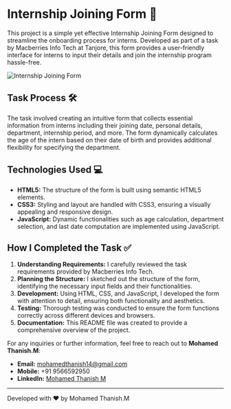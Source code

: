 # Internship Joining Form 📝

This project is a simple yet effective Internship Joining Form designed to streamline the onboarding process for interns. Developed as part of a task by Macberries Info Tech at Tanjore, this form provides a user-friendly interface for interns to input their details and join the internship program hassle-free.

![Internship Joining Form](screenshot.png)

## Task Process 🛠️

The task involved creating an intuitive form that collects essential information from interns including their joining date, personal details, department, internship period, and more. The form dynamically calculates the age of the intern based on their date of birth and provides additional flexibility for specifying the department.

## Technologies Used 💻

- **HTML5:** The structure of the form is built using semantic HTML5 elements.
- **CSS3:** Styling and layout are handled with CSS3, ensuring a visually appealing and responsive design.
- **JavaScript:** Dynamic functionalities such as age calculation, department selection, and last date computation are implemented using JavaScript.

## How I Completed the Task ✅

1. **Understanding Requirements:** I carefully reviewed the task requirements provided by Macberries Info Tech.
2. **Planning the Structure:** I sketched out the structure of the form, identifying the necessary input fields and their functionalities.
3. **Development:** Using HTML, CSS, and JavaScript, I developed the form with attention to detail, ensuring both functionality and aesthetics.
4. **Testing:** Thorough testing was conducted to ensure the form functions correctly across different devices and browsers.
5. **Documentation:** This README file was created to provide a comprehensive overview of the project.

For any inquiries or further information, feel free to reach out to **Mohamed Thanish.M**:

- **Email:** mohamedthanish14@gmail.com
- **Mobile:** +91 9566592950
- **LinkedIn:** [Mohamed Thanish M](https://www.linkedin.com/in/mohamed-thanish-m-b82053218/)

---
Developed with ❤️ by Mohamed Thanish.M
